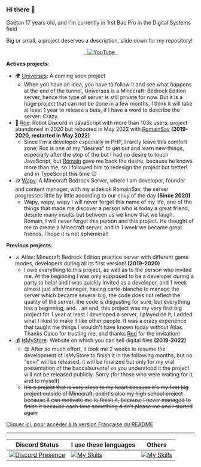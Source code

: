 ### Hi there :wave:

Gaëtan 17 years old, and I'm currently in 1rst Bac Pro in the Digital Systems field

Big or small, a project deserves a description, slide down for my repository!

<p align="center">  
  <a href="https://twitter.com/Steellgold">
    <img src="https://skillicons.dev/icons?i=twitter" alt="" />
  </a>
  <a href="https://instagram.com/steellgold">
    <img src="https://skillicons.dev/icons?i=instagram" alt="" />
  </a>
  <a href="https://discord.com/users/504392983244832780">
    <img src="https://skillicons.dev/icons?i=discord" alt="" />
  </a>
  <a href="https://youtube.com/c/Steellgold">
    <img src="https://www.shareicon.net/data/48x48/2015/09/30/109355_media_512x512.png" alt="YouTube" />
  </a>
  <a href="#">
    <img src="https://skillicons.dev/icons?i=github" alt="" />
  </a>
  <a href="https://stackoverflow.com/users/9439076/steellgold">
    <img src="https://skillicons.dev/icons?i=stackoverflow" alt="" />
  </a>
</p>

**__Actives projects__**:
* 🌍 [Universes](https://github.com/UniversesMCBE): A coming soon project
   * When you have an idea, you have to follow it and see what happens at the end of the tunnel, Universes is a Minecraft: Bedrock Edition server, hence the type of server is still private for now. But it is a huge project that can not be done in a few months, I think it will take at least 1 year to release a beta, if I have a word to describe the server: Crazy.
* 🤖 [Rox](https://github.com/TheRoxBot): Robot Discord in JavaScript with more than 103k users, project abandoned in 2020 but rebooted in May 2022 with [RomainSav](https://github.com/RomainSav) **(2019-2020, restarted in May 2022)**
   * Since I'm a developer especially in PHP, I rarely leave this comfort zone, Rox is one of my "desires" to get out and learn new things, especially after the stop of the bot I had no desire to touch JavaScript, but [Romain](https://github.com/RomainSav) gave me back the desire, because he knows more than me, so I followed him to redesign the project but better! and in TypeScript this time :wink:
* 🪙 [Wapy](https://github.com/WapyMC/): A Minecraft Bedrock Server, where I am developer, founder and content manager, with my sidekick RomainSav, the server progresses little by little according to our envy of the day  **(Since 2020)**
   * Wapy, wapy, wapy I will never forget this name of my life, one of the things that made me discover a person who is today a great friend, despite many insults but between us we know that we laugh. Romain, I will never forget this person and this project. He thought of me to create a Minecraft server, and in 1 week we became great friends, I hope it is not ephemeral!

**__Previous projects__**: 
* ⚔️ Atlas: Minecraft Bedrock Edition practice server with different game modes, developers during all its first version! **(2019-2020)**
   * I owe everything to this project, as well as to the person who invited me. At the beginning I was only supposed to be a developer during a party to help! and I was quickly invited as a developer, and 1 week almost just after manager, having carte-blanche to manage the server which became several big, the code does not reflect the quality of the server, the code is disgusting for sure, but everything has a beginning, and. . an end, this project was my very first big project for 1 year at least I developed a server, I played on it, I added what I liked to make it like other people. It was a crazy experience that taught me things I wouldn't have known today without Atlas. Thanks Calco for trusting me, and thanks [Red](https://github.com/RedTv-Developpement) for the invitation!
* 💰 [IsMyStore](https://github.com/isMyStore): Website on which you can sell digital files **(2019-2022)**
   * 😪 After so much effort, it took me 2 weeks to resume the development of IsMyStore to finish it in the following months, but no "envi" will be released, it will be finalized but only for my oral presentation of the baccalaureate! so you understood it the project will not be released publicly. Sorry (for those who were waiting for it, and to myself)
   * ~~It's a project that is very close to my heart because it's my first big project outside of Minecraft, and it's also my high school project because it can motivate me to finish it, because I never managed to finish it because each time something didn't please me and I started again~~

[Cliquer ici, pour accéder à la version Française du README](https://github.com/Steellgold/Steellgold/blob/main/FR_README.md)

---
| Discord Status  | I use these languages  | Others  |
| -- | -- | -- |
| [![Discord Presence](https://lanyard-profile-readme.vercel.app/api/504392983244832780)](https://discord.com/users/504392983244832780) | [![My Skills](https://skillicons.dev/icons?i=php,html,css,js,ts&perline=3)](https://skillicons.dev) | [![My Skills](https://skillicons.dev/icons?i=git,docker,mysql,linux&perline=3)](https://skillicons.dev) |
